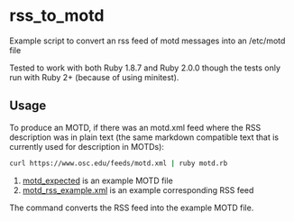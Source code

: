 # rss_to_motd

Example script to convert an rss feed of motd messages into an /etc/motd file

Tested to work with both Ruby 1.8.7 and Ruby 2.0.0 though the tests only run with Ruby 2+ (because of using minitest).

## Usage

To produce an MOTD, if there was an motd.xml feed where the RSS description was in plain text (the same markdown compatible text that is currently used for description in MOTDs):

```sh
curl https://www.osc.edu/feeds/motd.xml | ruby motd.rb
```

1. [motd_expected](https://github.com/OSC/rss_to_motd/blob/master/motd_expected) is an example MOTD file
2. [motd_rss_example.xml](https://github.com/OSC/rss_to_motd/blob/master/motd_rss_example.xml) is an example corresponding RSS feed

The command converts the RSS feed into the example MOTD file.
